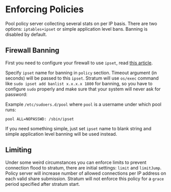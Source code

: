 # Enforcing Policies

Pool policy server collecting several stats on per IP basis. There are two options: `iptables+ipset` or simple application level bans. Banning is disabled by default.

## Firewall Banning

First you need to configure your firewall to use `ipset`, read [this article](https://wiki.archlinux.org/index.php/Ipset).

Specify `ipset` name for banning in `policy` section. Timeout argument (in seconds) will be passed to this `ipset`. Stratum will use `os/exec` command like `sudo ipset add banlist x.x.x.x 1800` for banning, so you have to configure `sudo` properly and make sure that your system will never ask for password:

Example `/etc/sudoers.d/pool` where `pool` is a username under which pool runs:

    pool ALL=NOPASSWD: /sbin/ipset

If you need something simple, just set `ipset` name to blank string and simple application level banning will be used instead.

## Limiting

Under some weird circumstances you can enforce limits to prevent connection flood to stratum, there are initial settings: `limit` and `limitJump`. Policy server will increase number of allowed connections per IP address on each valid share submission. Stratum will not enforce this policy for a `grace` period specified after stratum start.
